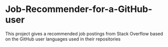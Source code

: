 # Job-Recommender-for-a-GitHub-user
This project gives a recommended job postings from Stack Overflow based on the GitHub user languages used in their repositories
